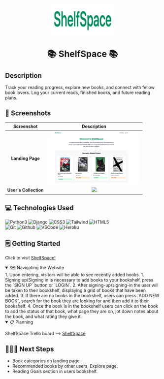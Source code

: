 <div align="center" id="banner">
    <img width="200" height="100" alt="ShelfSpace banner" src="/main_app/static/images/Logo.png">
</div>

<div align="center" id="header">

# 📚 ShelfSpace 📚

</div>

## Description

Track your reading progress, explore new books, and connect with fellow book lovers. Log your current reads, finished books, and future reading plans.

## 📸 Screenshots

|      Screenshot       |                            Description                             |
| :-------------------: | :----------------------------------------------------------------: |
|   **Landing Page**    |  <img src="/main_app/static/images/landingpage.png" width="300">   |
| **User's Collection** | <img src="/frontend/public/images/usercollection.png" width="300"> |

## 💻 Technologies Used

![Python3](https://img.shields.io/badge/-Python3-05122A?style=flat&logo=python3)
![Django](https://img.shields.io/badge/-Django-05122A?style=flat&logo=django)
![CSS3](https://img.shields.io/badge/-CSS_Grid-05122A?style=flat&logo=css3)
![Tailwind](https://img.shields.io/badge/-Tailwind-05122A?style=flat&logo=tailwind)
![HTML5](https://img.shields.io/badge/-HTML5-05122A?style=flat&logo=html5)  
![Git](https://img.shields.io/badge/-Git-05122A?style=flat&logo=git)
![Github](https://img.shields.io/badge/-GitHub-05122A?style=flat&logo=github)
![VSCode](https://img.shields.io/badge/-VS_Code-05122A?style=flat&logo=visualstudio)
![Heroku](https://img.shields.io/badge/-Heroku-05122A?style=flat&logo=heroku)

## 🗒️ Getting Started

Click to visit [ShelfSpace!][link]

[link]: https://shelfspace-eff8ead526d6.herokuapp.com/

<details open>
<summary> 🗺️ Navigating the Website</summary>
1. Upon entering, visitors will be able to see recently added books.
1. Signing up/Signing in is necessary to add books to your bookshelf, press the `SIGN UP` button or `LOGIN`.
2. After signing-up/signing-in the user will be taken to their bookshelf, displaying a grid of books that have been added.
3. If there are no books in the bookshelf, users can press `ADD NEW BOOK`, search for the book they are looking for and then add it to their bookshelf.
4. Once the book is in the bookshelf users can click on the book to add the status of that book, what page they are on, jot down notes about the book, and what rating they give it.

</details>

<details open>
<summary>📋 Planning</summary>

ShelfSpace Trello board --> [ShelfSpace][trello-link]

[trello-link]: https://trello.com/b/AnLfWGfT/shelfspace

</details>

## 🚶🏻‍➡️ Next Steps

- Book categories on landing page.
- Recommended books by other users, Explore page.
- Reading Goals section in users bookshelf.
